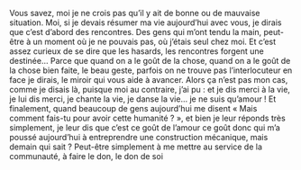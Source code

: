 Vous savez, moi je ne crois pas qu’il y ait de bonne ou de mauvaise situation. 
Moi, si je devais résumer ma vie aujourd’hui avec vous, je dirais que c’est d’abord des rencontres. 
Des gens qui m’ont tendu la main, peut-être à un moment où je ne pouvais pas, où j’étais seul chez moi. 
Et c’est assez curieux de se dire que les hasards, les rencontres forgent une destinée… 
Parce que quand on a le goût de la chose, quand on a le goût de la chose bien faite, le beau geste, 
parfois on ne trouve pas l’interlocuteur en face je dirais, le miroir qui vous aide à avancer. 
Alors ça n’est pas mon cas, comme je disais là, puisque moi au contraire, j’ai pu : 
et je dis merci à la vie, je lui dis merci, je chante la vie, je danse la vie… je ne suis qu’amour ! 
Et finalement, quand beaucoup de gens aujourd’hui me disent « Mais comment fais-tu pour avoir cette humanité ? », 
et bien je leur réponds très simplement, je leur dis que c’est ce goût de l’amour ce goût donc qui m’a poussé 
aujourd’hui à entreprendre une construction mécanique, mais demain qui sait ? Peut-être simplement à me mettre 
au service de la communauté, à faire le don, le don de soi

